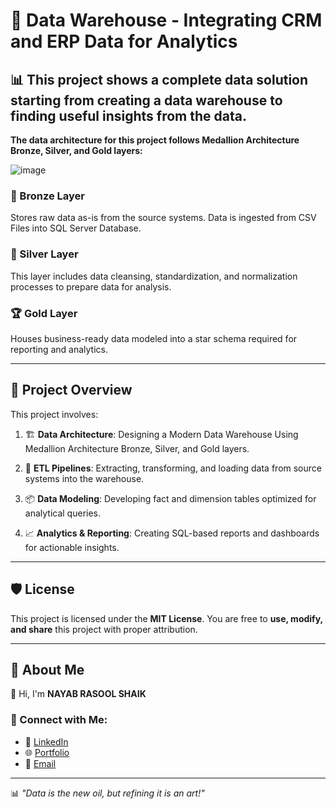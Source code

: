 # 🏢 Data Warehouse - Integrating CRM and ERP Data for Analytics

## 📊 This project shows a complete data solution starting from creating a data warehouse to finding useful insights from the data.

**The data architecture for this project follows Medallion Architecture Bronze, Silver, and Gold layers:**  

![image](https://github.com/user-attachments/assets/848a62be-51b5-4537-85e4-3e2a3086c549)

### 🔹 Bronze Layer
Stores raw data as-is from the source systems. Data is ingested from CSV Files into SQL Server Database.

### 🔸 Silver Layer
This layer includes data cleansing, standardization, and normalization processes to prepare data for analysis.

### 🏆 Gold Layer
Houses business-ready data modeled into a star schema required for reporting and analytics.

___

## 📌 Project Overview
This project involves:

1. 🏗 **Data Architecture**: Designing a Modern Data Warehouse Using Medallion Architecture Bronze, Silver, and Gold layers.

2. 🔄 **ETL Pipelines**: Extracting, transforming, and loading data from source systems into the warehouse.

3. 📦 **Data Modeling**: Developing fact and dimension tables optimized for analytical queries.
  
4. 📈 **Analytics & Reporting**: Creating SQL-based reports and dashboards for actionable insights.

___

## 🛡️ License
This project is licensed under the **MIT License**. You are free to **use, modify, and share** this project with proper attribution.

___

## 🚀 About Me
👋 Hi, I'm **NAYAB RASOOL SHAIK**

### 🔗 Connect with Me:
- 💼 [LinkedIn](https://www.linkedin.com/in/nayabrasool-shaik)
- 🌐 [Portfolio](http://nayabrasool.my.canva.site/)
- 📧 [Email](mailto:nayabshaik046@example.com)

---

📊 *"Data is the new oil, but refining it is an art!"* 

